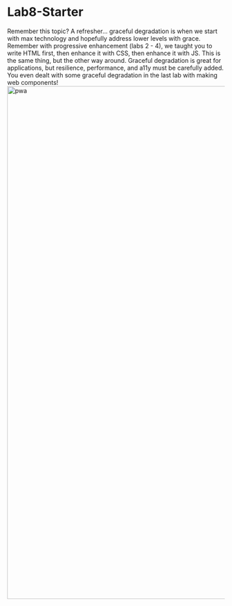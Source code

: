 # Lab8-Starter
Remember this topic? A refresher... graceful degradation is when we start with max technology and hopefully address lower levels with grace. Remember with progressive enhancement (labs 2 - 4), we taught you to write HTML first, then enhance it with CSS, then enhance it with JS. This is the same thing, but the other way around. Graceful degradation is great for applications, but resilience, performance, and a11y must be carefully added. You even dealt with some graceful degradation in the last lab with making web components!
<img width="1189" alt="pwa" src="https://github.com/vaibhavmaloo03/Lab8-Starter/assets/122576282/465beb84-e634-41f2-beb5-938f706ead18">
